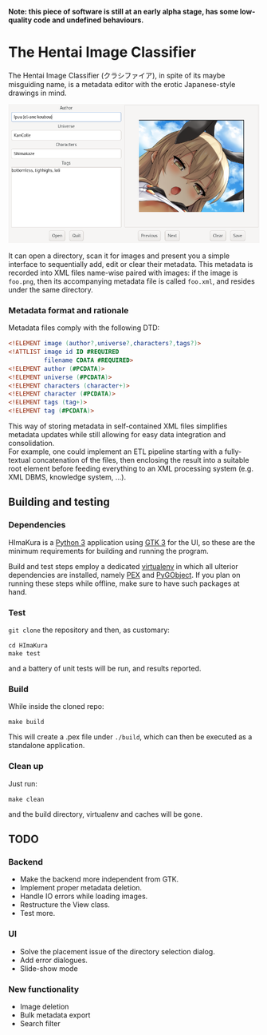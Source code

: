 **Note: this piece of software is still at an early alpha stage, has some low-quality code and undefined behaviours.**

# The Hentai Image Classifier
The Hentai Image Classifier (クラシファイア), in spite of its maybe misguiding name, is a metadata editor with the erotic
Japanese-style drawings in mind.

![alt text](screenshots/main_screen.png "Main screen")

It can open a directory, scan it for images and present you a simple interface to sequentially add, edit or clear their
metadata. This metadata is recorded into XML files name-wise paired with images: if the image is `foo.png`, then its
accompanying metadata file is called `foo.xml`, and resides under the same directory.

### Metadata format and rationale
Metadata files comply with the following DTD:
```dtd
<!ELEMENT image (author?,universe?,characters?,tags?)>
<!ATTLIST image id ID #REQUIRED
          filename CDATA #REQUIRED>
<!ELEMENT author (#PCDATA)>
<!ELEMENT universe (#PCDATA)>
<!ELEMENT characters (character+)>
<!ELEMENT character (#PCDATA)>
<!ELEMENT tags (tag+)>
<!ELEMENT tag (#PCDATA)>
```
This way of storing metadata in self-contained XML files simplifies metadata updates while still allowing for easy data
integration and consolidation.
<br>
For example, one could implement an ETL pipeline starting with a fully-textual concatenation of the files, then
enclosing the result into a suitable root element before feeding everything to an XML processing system (e.g. XML DBMS,
knowledge system, ...).

## Building and testing
### Dependencies
HImaKura is a [Python 3](https://python.org) application using [GTK 3](https://gtk.org) for the UI, so these are the
minimum requirements for building and running the program.

Build and test steps employ a dedicated [virtualenv](https://docs.python.org/3/tutorial/venv.html) in which all ulterior
dependencies are installed, namely [PEX](https://github.com/pantsbuild/pex) and
[PyGObject](https://gitlab.gnome.org/GNOME/pygobject). If you plan on running these steps while offline, make sure to
have such packages at hand.

### Test
`git clone` the repository and then, as customary:
```shell script
cd HImaKura
make test
```
and a battery of unit tests will be run, and results reported.

### Build
While inside the cloned repo:
```shell script
make build
```
This will create a .pex file under `./build`, which can then be executed as a standalone application.

### Clean up
Just run:
```shell script
make clean
```
and the build directory, virtualenv and caches will be gone.

## TODO
### Backend
* Make the backend more independent from GTK.
* Implement proper metadata deletion.
* Handle IO errors while loading images.
* Restructure the View class.
* Test more.

### UI
* Solve the placement issue of the directory selection dialog.
* Add error dialogues.
* Slide-show mode

### New functionality
* Image deletion
* Bulk metadata export
* Search filter

